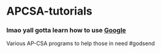 # APCSA-tutorials

### lmao yall gotta learn how to use [Google](google.com) 

Various AP-CSA programs to help those in need #godsend

